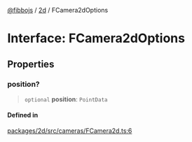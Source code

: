 [@fibbojs](/api/index) / [2d](/api/2d) / FCamera2dOptions

# Interface: FCamera2dOptions

## Properties

### position?

> `optional` **position**: `PointData`

#### Defined in

[packages/2d/src/cameras/FCamera2d.ts:6](https://github.com/fibbojs/fibbo/blob/0743d3ecbe169ee26bac94fe1f739f65dc5abae3/packages/2d/src/cameras/FCamera2d.ts#L6)
